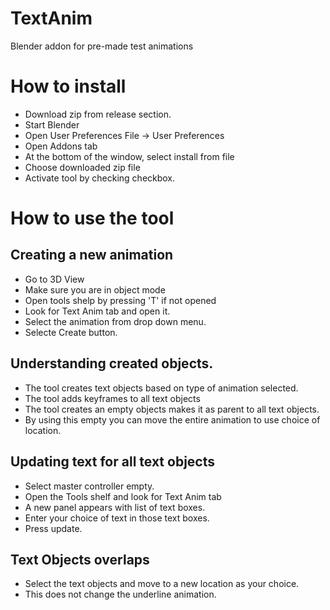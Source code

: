 # TextAnim
Blender addon for pre-made test animations

# How to install
- Download zip from release section.
- Start Blender
- Open User Preferences File -> User Preferences
- Open Addons tab
- At the bottom of the window, select install from file
- Choose downloaded zip file
- Activate tool by checking checkbox.

# How to use the tool
## Creating a new animation
- Go to 3D View
- Make sure you are in object mode
- Open tools shelp by pressing 'T' if not  opened
- Look for Text Anim tab and open it.
- Select the animation from drop down menu.
- Selecte Create button.

## Understanding created objects.
- The tool creates text objects based on type of animation selected.
- The tool adds keyframes to all text objects
- The tool creates an empty objects makes it as parent to all text objects.
- By using this empty you can move the entire animation to use choice of location.

## Updating text for all text objects
- Select master controller empty.
- Open the Tools shelf and look for Text Anim tab
- A new panel appears with list of text boxes.
- Enter your choice of text in those text boxes.
- Press update.

## Text Objects overlaps
- Select the text objects and move to a new location as your choice.
- This does not change the underline animation.

